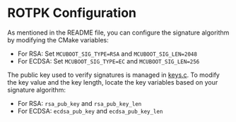 # ROTPK Configuration

As mentioned in the README file, you can configure the signature algorithm by modifying the CMake variables:

- For RSA: Set `MCUBOOT_SIG_TYPE=RSA` and `MCUBOOT_SIG_LEN=2048`
- For ECDSA: Set `MCUBOOT_SIG_TYPE=EC` and `MCUBOOT_SIG_LEN=256`

The public key used to verify signatures is managed in [keys.c](../bl2/ext/mcuboot/keys.c).
To modify the key value and the key length, locate the key variables based on your signature algorithm:

- For RSA: `rsa_pub_key` and `rsa_pub_key_len`
- For ECDSA: `ecdsa_pub_key` and `ecdsa_pub_key_len`
